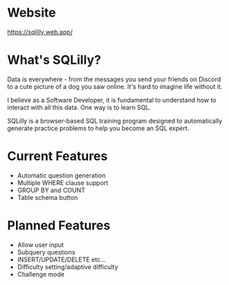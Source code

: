 # Website
https://sqlilly.web.app/

# What's SQLilly?
Data is everywhere - from the messages you send your friends on Discord to a cute picture of a dog you saw online. It's hard to imagine life without it.

I believe as a Software Developer, it is fundamental to understand how to interact with all this data. One way is to learn SQL.

SQLilly is a browser-based SQL training program designed to automatically generate practice problems to help you become an SQL expert. 

# Current Features
* Automatic question generation
* Multiple WHERE clause support
* GROUP BY and COUNT
* Table schema button

# Planned Features
* Allow user input
* Subquery questions
* INSERT/UPDATE/DELETE etc...
* Difficulty setting/adaptive difficulty
* Challenge mode
